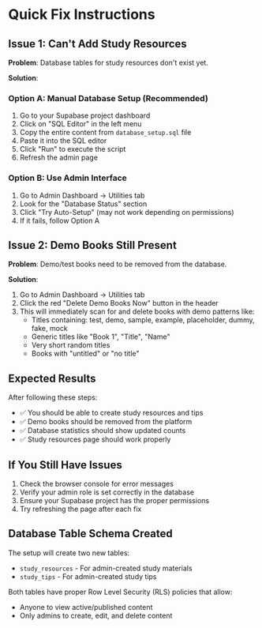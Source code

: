 # Quick Fix Instructions

## Issue 1: Can't Add Study Resources

**Problem**: Database tables for study resources don't exist yet.

**Solution**:

### Option A: Manual Database Setup (Recommended)

1. Go to your Supabase project dashboard
2. Click on "SQL Editor" in the left menu
3. Copy the entire content from `database_setup.sql` file
4. Paste it into the SQL editor
5. Click "Run" to execute the script
6. Refresh the admin page

### Option B: Use Admin Interface

1. Go to Admin Dashboard → Utilities tab
2. Look for the "Database Status" section
3. Click "Try Auto-Setup" (may not work depending on permissions)
4. If it fails, follow Option A

## Issue 2: Demo Books Still Present

**Problem**: Demo/test books need to be removed from the database.

**Solution**:

1. Go to Admin Dashboard → Utilities tab
2. Click the red "Delete Demo Books Now" button in the header
3. This will immediately scan for and delete books with demo patterns like:
   - Titles containing: test, demo, sample, example, placeholder, dummy, fake, mock
   - Generic titles like "Book 1", "Title", "Name"
   - Very short random titles
   - Books with "untitled" or "no title"

## Expected Results

After following these steps:

- ✅ You should be able to create study resources and tips
- ✅ Demo books should be removed from the platform
- ✅ Database statistics should show updated counts
- ✅ Study resources page should work properly

## If You Still Have Issues

1. Check the browser console for error messages
2. Verify your admin role is set correctly in the database
3. Ensure your Supabase project has the proper permissions
4. Try refreshing the page after each fix

## Database Table Schema Created

The setup will create two new tables:

- `study_resources` - For admin-created study materials
- `study_tips` - For admin-created study tips

Both tables have proper Row Level Security (RLS) policies that allow:

- Anyone to view active/published content
- Only admins to create, edit, and delete content
